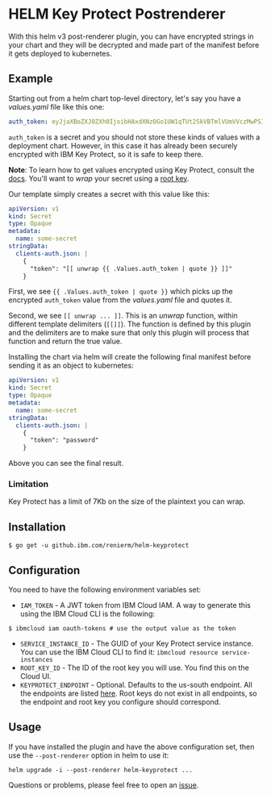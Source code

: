 # HELM Key Protect Postrenderer

With this helm v3 post-renderer plugin, you can have encrypted strings in your chart and they will be decrypted and made part of the manifest before it gets deployed to kubernetes.


## Example

Starting out from a helm chart top-level directory, let's say you have a _values.yaml_ file like this one:
```yaml
auth_token: eyJjaXBoZXJ0ZXh0IjoibHAxdXNzOGo1UW1qTUt2SkVBTmlVUmVVczMwPSIsIml2IjoiRVlWcStsUjlvNGZDVlJpNyIsInZlcnNpb24iOiI0LjAuMCIsImhhbmRsZSI6ImJhNGQ0NDM3LTFkY2EtNGI3Yi1iY2ExLTNlZmZhYjg5ODc5OCJ9
```

`auth_token` is a secret and you should not store these kinds of values with a deployment chart. However, in this case it has already been securely encrypted with IBM Key Protect, so it is safe to keep there.

**Note**: To learn how to get values encrypted using Key Protect, consult the [docs](https://cloud.ibm.com/docs/key-protect). You'll want to _wrap_ your secret using a [root key](https://cloud.ibm.com/docs/key-protect?topic=key-protect-envelope-encryption#key-types).

Our template simply creates a secret with this value like this:
```yaml
apiVersion: v1
kind: Secret
type: Opaque
metadata:
  name: some-secret
stringData:
  clients-auth.json: |
    {
      "token": "[[ unwrap {{ .Values.auth_token | quote }} ]]"
    }
```

First, we see `{{ .Values.auth_token | quote }}` which picks up the encrypted `auth_token` value from the _values.yaml_ file and quotes it.

Second, we see `[[ unwrap ... ]]`. This is an _unwrap_ function, within different template delimiters (`[[]]`). The function is defined by this plugin and the delimiters are to make sure that only this plugin will process that function and return the true value.

Installing the chart via helm will create the following final manifest before sending it as an object to kubernetes:

```yaml
apiVersion: v1
kind: Secret
type: Opaque
metadata:
  name: some-secret
stringData:
  clients-auth.json: |
    {
      "token": "password"
    }
```

Above you can see the final result.

### Limitation

Key Protect has a limit of 7Kb on the size of the plaintext you can wrap.

## Installation

```
$ go get -u github.ibm.com/renierm/helm-keyprotect
```

## Configuration

You need to have the following environment variables set:

* `IAM_TOKEN` - A JWT token from IBM Cloud IAM. A way to generate this using the IBM Cloud CLI is the following:
```
$ ibmcloud iam oauth-tokens # use the output value as the token 
```
* `SERVICE_INSTANCE_ID` - The GUID of your Key Protect service instance. You can use the IBM Cloud CLI to find it: `ibmcloud resource service-instances`
* `ROOT_KEY_ID` - The ID of the root key you will use. You find this on the Cloud UI.
* `KEYPROTECT_ENDPOINT` - Optional. Defaults to the us-south endpoint. All the endpoints are listed [here](https://cloud.ibm.com/docs/key-protect?topic=key-protect-regions#service-endpoints). Root keys do not exist in all endpoints, so the endpoint and root key you configure should correspond.

## Usage

If you have installed the plugin and have the above configuration set, then use the `--post-renderer` option in helm to use it:
```
helm upgrade -i --post-renderer helm-keyprotect ...
```

Questions or problems, please feel free to open an [issue](https://github.ibm.com/renierm/helm-keyprotect/issues/new).
